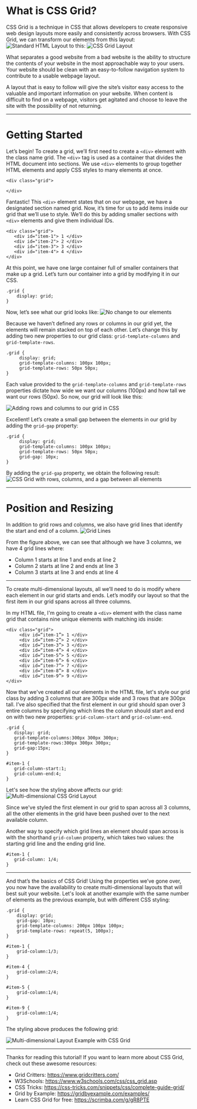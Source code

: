 

# What is CSS Grid?

CSS Grid is a technique in CSS that allows developers to create responsive web design layouts more easily and consistently across browsers. With CSS Grid, we can transform our elements from this layout:
![Standard HTML Layout](https://raw.githubusercontent.com/ltephanysopez/intro-to-web-dev/master/docs/images/normal-html-layout.png)
to this: 
![CSS Grid Layout](https://raw.githubusercontent.com/ltephanysopez/intro-to-web-dev/master/docs/images/css-grid-layout.png)

What separates a good website from a bad website is the ability to structure the contents of your website in the most approachable way to your users. Your website should be clean with an easy-to-follow navigation system to contribute to a usable webpage layout.

A layout that is easy to follow will give the site’s visitor easy access to the valuable and important information on your website. When content is difficult to find on a webpage, visitors get agitated and choose to leave the site with the possibility of not returning.

***


# Getting Started
Let’s begin! To create a grid, we’ll first need to create a `<div>` element with the class name grid. The `<div>` tag is used as a container that divides the HTML document into sections. We use `<div>` elements to group together HTML elements and apply CSS styles to many elements at once.

```
<div class="grid">

</div>
```


Fantastic! This `<div>` element states that on our webpage, we have a designated section named grid. Now, it’s time for us to add items inside our grid that we’ll use to style. We’ll do this by adding smaller sections with `<div>` elements and give them individual IDs.

```
<div class="grid">
   <div id="item-1"> 1 </div>
   <div id="item-2"> 2 </div>
   <div id="item-3"> 3 </div>
   <div id="item-4"> 4 </div>
</div>
```
At this point, we have one large container full of smaller containers that make up a grid. Let’s turn our container into a grid by modifying it in our CSS.

```
.grid {
    display: grid;
}
```
Now, let’s see what our grid looks like:
![No change to our elements](https://raw.githubusercontent.com/ltephanysopez/intro-to-web-dev/master/docs/images/normal-html-layout.png)


Because we haven’t defined any rows or columns in our grid yet, the elements will remain stacked on top of each other. Let’s change this by adding two new properties to our grid class: `grid-template-columns` and `grid-template-rows`.

```
.grid {
     display: grid;
     grid-template-columns: 100px 100px;
     grid-template-rows: 50px 50px;
}
```

Each value provided to the `grid-template-columns` and `grid-template-rows` properties dictate how wide we want our columns (100px) and how tall we want our rows (50px). So now, our grid will look like this: 

![Adding rows and columns to our grid in CSS](https://github.com/ltephanysopez/intro-to-web-dev/blob/master/docs/images/grid-one.png?raw=true)

Excellent! Let’s create a small gap between the elements in our grid by adding the `grid-gap` property:

```
.grid {
     display: grid;
     grid-template-columns: 100px 100px;
     grid-template-rows: 50px 50px;
     grid-gap: 10px;
}
```

By adding the `grid-gap` property, we obtain the following result:
![CSS Grid with rows, columns, and a gap between all elements](https://github.com/ltephanysopez/intro-to-web-dev/blob/master/docs/images/grid-two.png?raw=true)

***

# Position and Resizing

In addition to grid rows and columns, we also have grid lines that identify the start and end of a column. 
![Grid Lines](https://github.com/ltephanysopez/intro-to-web-dev/blob/master/docs/images/2d-grid-layout.png?raw=true)


From the figure above, we can see that although we have 3 columns, we have 4 grid lines where:
- Column 1 starts at line 1 and ends at line 2
- Column 2 starts at line 2 and ends at line 3
- Column 3 starts at line 3 and ends at line 4

***

To create multi-dimensional layouts, all we’ll need to do is modify where each element in our grid starts and ends. Let’s modify our layout so that the first item in our grid spans across all three columns.

In my HTML file, I'm going to create a `<div>` element with the class name grid that contains nine unique elements with matching ids inside:

```
<div class="grid">
     <div id=“item-1”> 1 </div>
     <div id=“item-2”> 2 </div>
     <div id=“item-3”> 3 </div>
     <div id=“item-4”> 4 </div>
     <div id=“item-5”> 5 </div>
     <div id=“item-6”> 6 </div>
     <div id=“item-7”> 7 </div>
     <div id=“item-8”> 8 </div>
     <div id=“item-9”> 9 </div>
</div>
```

Now that we've created all our elements in the HTML file, let's style our grid class by adding 3 columns that are 300px wide and 3 rows that are 300px tall. I’ve also specified that the first element in our grid should span over 3 entire columns by specifying which lines the column should start and end on with two new properties: `grid-column-start` and `grid-column-end`.
```
.grid {
   display: grid;
   grid-template-columns:300px 300px 300px;
   grid-template-rows:300px 300px 300px;
   grid-gap:15px;
}

#item-1 {
   grid-column-start:1;
   grid-column-end:4;
}
```

Let's see how the styling above affects our grid:
![Multi-dimensional CSS Grid Layout](https://github.com/ltephanysopez/intro-to-web-dev/blob/master/docs/images/multi-dimensional-layout.png?raw=true)

Since we've styled the first element in our grid to span across all 3 columns, all the other elements in the grid have been pushed over to the next available column.

Another way to specify which grid lines an element should span across is with the shorthand `grid-column` property, which takes two values: the starting grid line and the ending grid line. 
```
#item-1 {
   grid-column: 1/4;
}
```


***

And that’s the basics of CSS Grid! Using the properties we’ve gone over, you now have the availability to create multi-dimensional layouts that will best suit your website. Let's look at another example with the same number of elements as the previous example, but with different CSS styling: 

```
.grid {
    display: grid;
    grid-gap: 10px;
    grid-template-columns: 200px 100px 100px;
    grid-template-rows: repeat(5, 100px);
}

#item-1 {
    grid-column:1/3;
}

#item-4 {
    grid-column:2/4;
}

#item-5 {
    grid-column:1/4;
}

#item-9 {
    grid-column:1/4;
}

```

The styling above produces the following grid: 


![Multi-dimensional Layout Example with CSS Grid](https://github.com/ltephanysopez/intro-to-web-dev/blob/master/docs/images/multid-layout-example.png?raw=true)

***

Thanks for reading this tutorial! If you want to learn more about CSS Grid, check out these awesome resources:

- Grid Critters: https://www.gridcritters.com/
- W3Schools: https://www.w3schools.com/css/css_grid.asp
- CSS Tricks: https://css-tricks.com/snippets/css/complete-guide-grid/
- Grid by Example: https://gridbyexample.com/examples/
- Learn CSS Grid for free: https://scrimba.com/g/gR8PTE